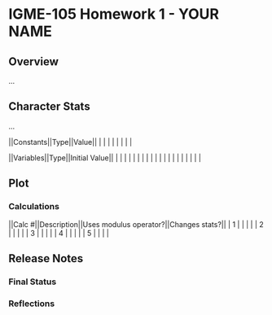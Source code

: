<!-- https://docs.github.com/en/get-started/writing-on-github/getting-started-with-writing-and-formatting-on-github/basic-writing-and-formatting-syntax -->

# IGME-105 Homework 1 - YOUR NAME

## Overview
<!-- Give a 1-2 sentence summary of your character story concept. -->
...

## Character Stats
<!-- Give a brief overview of why you chose the stats you did and then describe them in the tables. -->
...

||Constants||Type||Value||
| | | | 
| | | |

||Variables||Type||Initial Value||
| | | |
| | | |
| | | |
| | | |
| | | |

## Plot
<!-- Give a high-level overview of the plot -->

### Calculations
<!-- Describe the calculations your program will perform and how they support your plot AND meet the assignment requirements -->

||Calc #||Description||Uses modulus operator?||Changes stats?||
| 1 | | | |
| 2 | | | |
| 3 | | | |
| 4 | | | |
| 5 | | | |

## Release Notes
### Final Status
<!-- Does the program meet all requirements? Discuss any incomplete features, errors, or other information that we need to know here. -->

### Reflections
<!-- What went well? What would you do differently next time? -->
